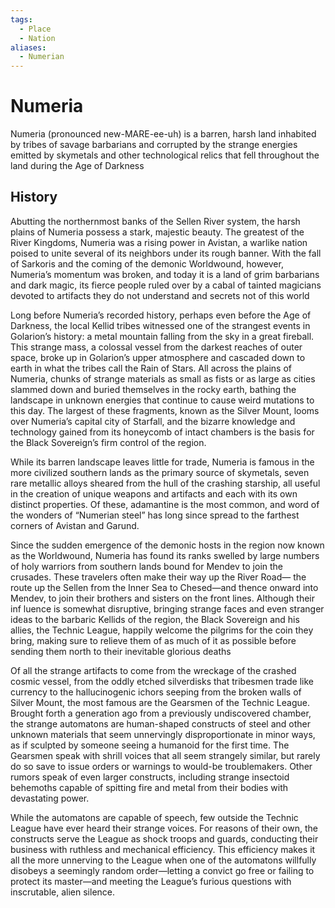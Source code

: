 ```yaml
---
tags:
  - Place
  - Nation
aliases:
  - Numerian
---
```

# Numeria
Numeria (pronounced new-MARE-ee-uh) is a barren, harsh land inhabited by tribes of savage barbarians and corrupted by the strange energies emitted by skymetals and other technological relics that fell throughout the land during the Age of Darkness
## History
Abutting the northernmost banks of the Sellen River system, the harsh plains of Numeria possess a stark, majestic beauty. The greatest of the River Kingdoms, Numeria was a rising power in Avistan, a warlike nation poised to unite several of its neighbors under its rough banner. With the fall of Sarkoris and the coming of the demonic Worldwound, however, Numeria’s momentum was broken, and today it is a land of grim barbarians and dark magic, its fierce people ruled over by a cabal of tainted magicians devoted to artifacts they do not understand and secrets not of this world

Long before Numeria’s recorded history, perhaps even before the Age of Darkness, the local Kellid tribes witnessed one of the strangest events in Golarion’s history: a metal mountain falling from the sky in a great fireball. This strange mass, a colossal vessel from the darkest reaches of outer space, broke up in Golarion’s upper atmosphere and cascaded down to earth in what the tribes call the Rain of Stars. All across the plains of Numeria, chunks of strange materials as small as fists or as large as cities slammed down and buried themselves in the rocky earth, bathing the landscape in unknown energies that continue to cause weird mutations to this day. The largest of these fragments, known as the Silver Mount, looms over Numeria’s capital city of Starfall, and the bizarre knowledge and technology gained from its honeycomb of intact chambers is the basis for the Black Sovereign’s firm control of the region.

While its barren landscape leaves little for trade, Numeria is famous in the more civilized southern lands as the primary source of skymetals, seven rare metallic alloys sheared from the hull of the crashing starship, all useful in the creation of unique weapons and artifacts and each with its own distinct properties. Of these, adamantine is the most common, and word of the wonders of “Numerian steel” has long since spread to the farthest corners of Avistan and Garund.

Since the sudden emergence of the demonic hosts in the region now known as the Worldwound, Numeria has found its ranks swelled by large numbers of holy warriors from southern lands bound for Mendev to join the crusades. These travelers often make their way up the River Road— the route up the Sellen from the Inner Sea to Chesed—and thence onward into Mendev, to join their brothers and sisters on the front lines. Although their inf luence is somewhat disruptive, bringing strange faces and even stranger ideas to the barbaric Kellids of the region, the Black Sovereign and his allies, the Technic League, happily welcome the pilgrims for the coin they bring, making sure to relieve them of as much of it as possible before sending them north to their inevitable glorious deaths

Of all the strange artifacts to come from the wreckage of the crashed cosmic vessel, from the oddly etched silverdisks that tribesmen trade like currency to the hallucinogenic ichors seeping from the broken walls of Silver Mount, the most famous are the Gearsmen of the Technic League. Brought forth a generation ago from a previously undiscovered chamber, the strange automatons are human-shaped constructs of steel and other unknown materials that seem unnervingly disproportionate in minor ways, as if sculpted by someone seeing a humanoid for the first time. The Gearsmen speak with shrill voices that all seem strangely similar, but rarely do so save to issue orders or warnings to would-be troublemakers. Other rumors speak of even larger constructs, including strange insectoid behemoths capable of spitting fire and metal from their bodies with devastating power.

While the automatons are capable of speech, few outside the Technic League have ever heard their strange voices. For reasons of their own, the constructs serve the League as shock troops and guards, conducting their business with ruthless and mechanical efficiency. This efficiency makes it all the more unnerving to the League when one of the automatons willfully disobeys a seemingly random order—letting a convict go free or failing to protect its master—and meeting the League’s furious questions with inscrutable, alien silence.
